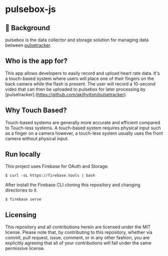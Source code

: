 # pulsebox-js

## 💭 Background
pulsebox is the data collector and storage solution for managing data between [pulsetracker](https://github.com/akilhylton/pulsetracker).

## Who is the app for?
This app allows developers to easily record and upload heart rate
data. It's a touch-based system where users will place one of their fingers on the back camera while the flash is present. The user will record a 10-second video that can then be uploaded to pulsebox for later processing by [pulsetracker].(https://github.com/akilhylton/pulsetracker). 

## Why Touch Based?
Touch-based systems are generally more accurate and efficient compared to Touch-less systems. A touch-based system requires physical input such as a finger on a camera however, a touch-less system usually uses the front camera without physical input.


## Run locally
This project uses Firebase for OAuth and Storage.

```
$ curl -sL https://firebase.tools | bash
```

After install the Firebase CLI cloning this repository
and changing directories to it.

```
$ firebase serve
```

## Licensing

This repository and all contributions herein are licensed under the MIT license. Please note that, by contributing to this repository, whether via commit, pull request, issue, comment, or in any other fashion, you are explicitly agreeing that all of your contributions will fall under the same permissive license.
